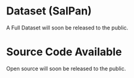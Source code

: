 # Dataset (SalPan)
  
A Full Dataset will soon be released to the public.

# Source Code Available
Open source will soon be released to the public.
